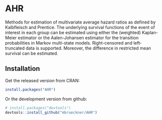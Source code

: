 # AHR

Methods for estimation of multivariate average hazard ratios as
defined by Kalbfleisch and Prentice. The underlying survival functions
of the event of interest in each group can be estimated using either
the (weighted) Kaplan-Meier estimator or the Aalen-Johansen estimator
for the transition probabilities in Markov multi-state
models. Right-censored and left-truncated data is supported. Moreover,
the difference in restricted mean survival can be estimated.
    
## Installation

Get the released version from CRAN:

```R
install.packages("AHR")
```

Or the development version from github:

```R
# install.packages("devtools")
devtools::install_github("mbrueckner/AHR")
```
